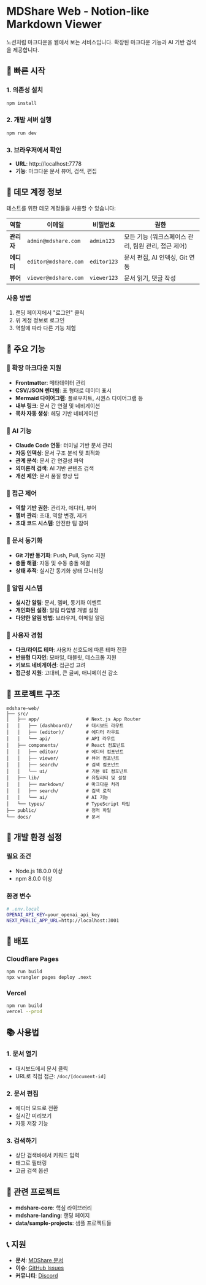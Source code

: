# MDShare Web - Notion-like Markdown Viewer

노션처럼 마크다운을 웹에서 보는 서비스입니다. 확장된 마크다운 기능과 AI 기반 검색을 제공합니다.

## 🚀 빠른 시작

### 1. 의존성 설치
```bash
npm install
```

### 2. 개발 서버 실행
```bash
npm run dev
```

### 3. 브라우저에서 확인
- **URL**: http://localhost:7778
- **기능**: 마크다운 문서 뷰어, 검색, 편집

## 🔐 데모 계정 정보

테스트를 위한 데모 계정들을 사용할 수 있습니다:

| 역할 | 이메일 | 비밀번호 | 권한 |
|------|--------|----------|------|
| **관리자** | `admin@mdshare.com` | `admin123` | 모든 기능 (워크스페이스 관리, 팀원 관리, 접근 제어) |
| **에디터** | `editor@mdshare.com` | `editor123` | 문서 편집, AI 인덱싱, Git 연동 |
| **뷰어** | `viewer@mdshare.com` | `viewer123` | 문서 읽기, 댓글 작성 |

### 사용 방법
1. 랜딩 페이지에서 "로그인" 클릭
2. 위 계정 정보로 로그인
3. 역할에 따라 다른 기능 체험

## 🚀 주요 기능

### 📝 확장 마크다운 지원
- **Frontmatter**: 메타데이터 관리
- **CSV/JSON 렌더링**: 표 형태로 데이터 표시
- **Mermaid 다이어그램**: 플로우차트, 시퀀스 다이어그램 등
- **내부 링크**: 문서 간 연결 및 네비게이션
- **목차 자동 생성**: 헤딩 기반 네비게이션

### 🤖 AI 기능
- **Claude Code 연동**: 터미널 기반 문서 관리
- **자동 인덱싱**: 문서 구조 분석 및 최적화
- **관계 분석**: 문서 간 연결성 파악
- **의미론적 검색**: AI 기반 콘텐츠 검색
- **개선 제안**: 문서 품질 향상 팁

### 🔐 접근 제어
- **역할 기반 권한**: 관리자, 에디터, 뷰어
- **멤버 관리**: 초대, 역할 변경, 제거
- **초대 코드 시스템**: 안전한 팀 참여

### 🔄 문서 동기화
- **Git 기반 동기화**: Push, Pull, Sync 지원
- **충돌 해결**: 자동 및 수동 충돌 해결
- **상태 추적**: 실시간 동기화 상태 모니터링

### 🔔 알림 시스템
- **실시간 알림**: 문서, 멤버, 동기화 이벤트
- **개인화된 설정**: 알림 타입별 개별 설정
- **다양한 알림 방법**: 브라우저, 이메일 알림

### 🎨 사용자 경험
- **다크/라이트 테마**: 사용자 선호도에 따른 테마 전환
- **반응형 디자인**: 모바일, 태블릿, 데스크톱 지원
- **키보드 네비게이션**: 접근성 고려
- **접근성 지원**: 고대비, 큰 글씨, 애니메이션 감소


## 📁 프로젝트 구조

```
mdshare-web/
├── src/
│   ├── app/                 # Next.js App Router
│   │   ├── (dashboard)/     # 대시보드 라우트
│   │   ├── (editor)/        # 에디터 라우트
│   │   └── api/             # API 라우트
│   ├── components/          # React 컴포넌트
│   │   ├── editor/          # 에디터 컴포넌트
│   │   ├── viewer/          # 뷰어 컴포넌트
│   │   ├── search/          # 검색 컴포넌트
│   │   └── ui/              # 기본 UI 컴포넌트
│   ├── lib/                 # 유틸리티 및 설정
│   │   ├── markdown/        # 마크다운 처리
│   │   ├── search/          # 검색 로직
│   │   └── ai/              # AI 기능
│   └── types/               # TypeScript 타입
├── public/                  # 정적 파일
└── docs/                    # 문서
```

## 🔧 개발 환경 설정

### 필요 조건
- Node.js 18.0.0 이상
- npm 8.0.0 이상

### 환경 변수
```bash
# .env.local
OPENAI_API_KEY=your_openai_api_key
NEXT_PUBLIC_APP_URL=http://localhost:3001
```

## 🚀 배포

### Cloudflare Pages
```bash
npm run build
npx wrangler pages deploy .next
```

### Vercel
```bash
npm run build
vercel --prod
```

## 📚 사용법

### 1. 문서 열기
- 대시보드에서 문서 클릭
- URL로 직접 접근: `/doc/[document-id]`

### 2. 문서 편집
- 에디터 모드로 전환
- 실시간 미리보기
- 자동 저장 기능

### 3. 검색하기
- 상단 검색바에서 키워드 입력
- 태그로 필터링
- 고급 검색 옵션

## 🔗 관련 프로젝트

- **mdshare-core**: 핵심 라이브러리
- **mdshare-landing**: 랜딩 페이지
- **data/sample-projects**: 샘플 프로젝트들

## 📞 지원

- **문서**: [MDShare 문서](https://docs.mdshare.app)
- **이슈**: [GitHub Issues](https://github.com/mdshare/mdshare/issues)
- **커뮤니티**: [Discord](https://discord.gg/mdshare)
